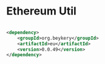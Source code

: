 # Ethereum Util

```xml

<dependency>
    <groupId>org.beykery</groupId>
    <artifactId>eu</artifactId>
    <version>0.0.49</version>
</dependency>
```
